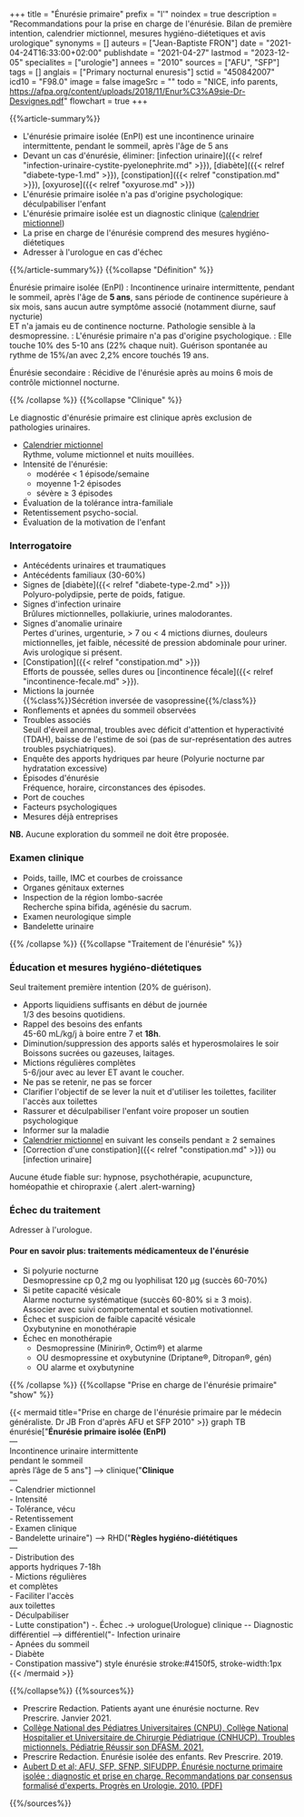+++
title = "Énurésie primaire"
prefix = "l'"
noindex = true
description = "Recommandations pour la prise en charge de l'énurésie. Bilan de première intention, calendrier mictionnel, mesures hygiéno-diétetiques et avis urologique"
synonyms = []
auteurs = ["Jean-Baptiste FRON"]
date = "2021-04-24T16:33:00+02:00"
publishdate = "2021-04-27"
lastmod = "2023-12-05"
specialites = ["urologie"]
annees = "2010"
sources = ["AFU", "SFP"]
tags = []
anglais = ["Primary nocturnal enuresis"]
sctid = "450842007"
icd10 = "F98.0"
image = false
imageSrc = ""
todo = "NICE, info parents, https://afpa.org/content/uploads/2018/11/Enur%C3%A9sie-Dr-Desvignes.pdf"
flowchart = true
+++

{{%article-summary%}}

- L'énurésie primaire isolée (EnPI) est une incontinence urinaire intermittente, pendant le sommeil, après l'âge de 5 ans
- Devant un cas d'énurésie, éliminer: [infection urinaire]({{< relref "infection-urinaire-cystite-pyelonephrite.md" >}}), [diabète]({{< relref "diabete-type-1.md" >}}), [constipation]({{< relref "constipation.md" >}}), [oxyurose]({{< relref "oxyurose.md" >}})
- L'énurésie primaire isolée n'a pas d'origine psychologique: déculpabiliser l'enfant
- L'énurésie primaire isolée est un diagnostic clinique ([calendrier mictionnel](https://afpa.org/content/uploads/2017/08/nuit-au-sec-carre%CC%81-blanc.jpg))
- La prise en charge de l'énurésie comprend des mesures hygiéno-diétetiques
- Adresser à l'urologue en cas d'échec

{{%/article-summary%}}
{{%collapse "Définition" %}}

Énurésie primaire isolée (EnPI)
: Incontinence urinaire intermittente, pendant le sommeil, après l'âge de **5 ans**, sans période de continence supérieure à six mois, sans aucun autre symptôme associé (notamment diurne, sauf nycturie)  
ET n'a jamais eu de continence nocturne. Pathologie sensible à la desmopressine.
: L'énurésie primaire n'a pas d'origine psychologique.
: Elle touche 10% des 5-10 ans (22% chaque nuit). Guérison spontanée au rythme de 15%/an avec 2,2% encore touchés 19 ans.

Énurésie secondaire
: Récidive de l'énurésie après au moins 6 mois de contrôle mictionnel nocturne.

{{% /collapse %}}
{{%collapse "Clinique" %}}

Le diagnostic d'énurésie primaire est clinique après exclusion de pathologies urinaires.

- [Calendrier mictionnel](https://afpa.org/content/uploads/2017/08/nuit-au-sec-carre%CC%81-blanc.jpg)  
Rythme, volume mictionnel et nuits mouillées.
- Intensité de l'énurésie:
  - modérée < 1 épisode/semaine
  - moyenne 1-2 épisodes
  - sévère ≥ 3 épisodes
- Évaluation de la tolérance intra-familiale  
- Retentissement psycho-social.
- Évaluation de la motivation de l'enfant

### Interrogatoire

- Antécédents urinaires et traumatiques
- Antécédents familiaux (30-60%)
- Signes de [diabète]({{< relref "diabete-type-2.md" >}})  
  Polyuro-polydipsie, perte de poids, fatigue.
- Signes d'infection urinaire  
  Brûlures mictionnelles, pollakiurie, urines malodorantes.
- Signes d'anomalie urinaire  
  Pertes d'urines, urgenturie, > 7 ou < 4 mictions diurnes, douleurs mictionnelles, jet faible, nécessité de pression abdominale pour uriner.  
  Avis urologique si présent.
- [Constipation]({{< relref "constipation.md" >}})  
  Efforts de poussée, selles dures ou [incontinence fécale]({{< relref "incontinence-fecale.md" >}}).
- Mictions la journée  
  {{%class%}}Sécrétion inversée de vasopressine{{%/class%}}
- Ronflements et apnées du sommeil observées
- Troubles associés  
  Seuil d'éveil anormal, troubles avec déficit d'attention et hyperactivité (TDAH), baisse de l'estime de soi (pas de sur-représentation des autres troubles psychiatriques).
- Enquête des apports hydriques par heure (Polyurie nocturne par hydratation excessive)
- Épisodes d'énurésie  
  Fréquence, horaire, circonstances des épisodes.
- Port de couches
- Facteurs psychologiques
- Mesures déjà entreprises

**NB.** Aucune exploration du sommeil ne doit être proposée.

### Examen clinique

- Poids, taille, IMC et courbes de croissance
- Organes génitaux externes
- Inspection de la région lombo-sacrée  
  Recherche spina bifida, agénésie du sacrum.
- Examen neurologique simple
- Bandelette urinaire

{{% /collapse %}}
{{%collapse "Traitement de l'énurésie" %}}

### Éducation et mesures hygiéno-diétetiques

Seul traitement première intention (20% de guérison).

- Apports liquidiens suffisants en début de journée  
  1/3 des besoins quotidiens.
- Rappel des besoins des enfants  
  45-60 mL/kg/j à boire entre 7 et **18h**.
- Diminution/suppression des apports salés et hyperosmolaires le soir  
  Boissons sucrées ou gazeuses, laitages.
- Mictions régulières complètes  
  5-6/jour avec au lever ET avant le coucher.
- Ne pas se retenir, ne pas se forcer
- Clarifier l'objectif de se lever la nuit et d'utiliser les toilettes, faciliter l'accès aux toilettes
- Rassurer et déculpabiliser l'enfant voire proposer un soutien psychologique
- Informer sur la maladie
- [Calendrier mictionnel](https://afpa.org/content/uploads/2017/08/nuit-au-sec-carre%CC%81-blanc.jpg) en suivant les conseils pendant ≥ 2 semaines
- [Correction d'une constipation]({{< relref "constipation.md" >}}) ou [infection urinaire]

Aucune étude fiable sur: hypnose, psychothérapie, acupuncture, homéopathie et chiropraxie
{.alert .alert-warning}

### Échec du traitement

Adresser à l'urologue.

#### Pour en savoir plus: traitements médicamenteux de l'énurésie

- Si polyurie nocturne  
  Desmopressine cp 0,2 mg ou lyophilisat 120 µg (succès 60-70%)
- Si petite capacité vésicale  
  Alarme nocturne systématique (succès 60-80% si ≥ 3 mois).  
  Associer avec suivi comportemental et soutien motivationnel.
- Échec et suspicion de faible capacité vésicale  
  Oxybutynine en monothérapie
- Échec en monothérapie  
  - Desmopressine (Minirin®, Octim®) et alarme
  - OU desmopressine et oxybutynine (Driptane®, Ditropan®, gén)
  - OU alarme et oxybutynine

{{% /collapse %}}
{{%collapse "Prise en charge de l'énurésie primaire" "show" %}}

{{< mermaid title="Prise en charge de l'énurésie primaire par le médecin généraliste. Dr JB Fron d'après AFU et SFP 2010" >}}
graph TB
  énurésie["<b>Énurésie primaire isolée (EnPI)</b><br>—<br>Incontinence urinaire intermittente<br>pendant le sommeil<br>après l’âge de 5 ans"] --> clinique("<b>Clinique</b><br>—<br>- Calendrier mictionnel<br>- Intensité<br>- Tolérance, vécu<br>- Retentissement<br>- Examen clinique<br>- Bandelette urinaire") --> RHD("<b>Règles hygiéno-diététiques</b><br>—<br>- Distribution des<br>apports hydriques 7-18h<br>- Mictions régulières<br>et complètes<br>- Faciliter l'accès<br>aux toilettes<br>- Déculpabiliser<br>- Lutte constipation") -. Échec .-> urologue(Urologue)
    clinique -- Diagnostic différentiel --> différentiel("- Infection urinaire<br>- Apnées du sommeil<br>- Diabète<br>- Constipation massive")
  style énurésie stroke:#4150f5, stroke-width:1px
{{< /mermaid >}}

{{%/collapse%}}
{{%sources%}}

- Prescrire Redaction. Patients ayant une énurésie nocturne. Rev Prescrire. Janvier 2021.
- [Collège National des Pédiatres Universitaires (CNPU), Collège National Hospitalier et Universitaire de Chirurgie Pédiatrique (CNHUCP). Troubles mictionnels. Pédiatrie Réussir son DFASM. 2021.](https://www.pedia-univ.fr/deuxieme-cycle/referentiel/nephrologie-chirurgie-urologique/troubles-mictionnels)
- Prescrire Redaction. Énurésie isolée des enfants. Rev Prescrire. 2019.
- [Aubert D et al; AFU, SFP, SFNP, SIFUDPP. Énurésie nocturne primaire isolée : diagnostic et prise en charge. Recommandations par consensus formalisé d'experts. Progrès en Urologie. 2010. (PDF)](https://afpa.org/content/uploads/2017/09/main.pdf)

{{%/sources%}}
